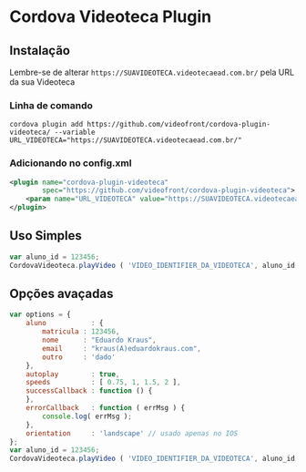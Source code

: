 # Cordova Videoteca Plugin

## Instalação

Lembre-se de alterar ``https://SUAVIDEOTECA.videotecaead.com.br/`` pela URL da sua Videoteca

### Linha de comando

```
cordova plugin add https://github.com/videofront/cordova-plugin-videoteca/ --variable URL_VIDEOTECA="https://SUAVIDEOTECA.videotecaead.com.br/"
```

### Adicionando no config.xml

```xml
<plugin name="cordova-plugin-videoteca"
        spec="https://github.com/videofront/cordova-plugin-videoteca">
    <param name="URL_VIDEOTECA" value="https://SUAVIDEOTECA.videotecaead.com.br/" />
</plugin>
```

## Uso Simples

```javascript
var aluno_id = 123456;
CordovaVideoteca.playVideo ( 'VIDEO_IDENTIFIER_DA_VIDEOTECA', aluno_id );
```

## Opções avaçadas

```javascript
var options = {
    aluno           : {
        matricula : 123456,
        nome      : "Eduardo Kraus",
        email     : "kraus(A)eduardokraus.com",
        outro     : 'dado'
    },
    autoplay        : true,
    speeds          : [ 0.75, 1, 1.5, 2 ],
    successCallback : function () {
    },
    errorCallback   : function ( errMsg ) {
        console.log( errMsg );
    },
    orientation     : 'landscape' // usado apenas no IOS
};
var aluno_id = 123456;
CordovaVideoteca.playVideo ( 'VIDEO_IDENTIFIER_DA_VIDEOTECA', aluno_id, options );
```
